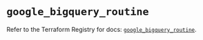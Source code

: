# `google_bigquery_routine`

Refer to the Terraform Registry for docs: [`google_bigquery_routine`](https://registry.terraform.io/providers/hashicorp/google/5.40.0/docs/resources/bigquery_routine).
